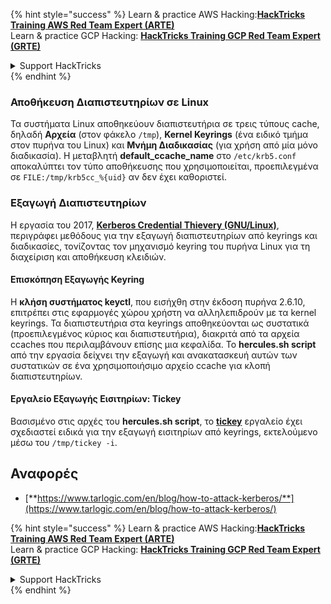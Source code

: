 {% hint style="success" %}
Learn & practice AWS Hacking:<img src="/.gitbook/assets/arte.png" alt="" data-size="line">[**HackTricks Training AWS Red Team Expert (ARTE)**](https://training.hacktricks.xyz/courses/arte)<img src="/.gitbook/assets/arte.png" alt="" data-size="line">\
Learn & practice GCP Hacking: <img src="/.gitbook/assets/grte.png" alt="" data-size="line">[**HackTricks Training GCP Red Team Expert (GRTE)**<img src="/.gitbook/assets/grte.png" alt="" data-size="line">](https://training.hacktricks.xyz/courses/grte)

<details>

<summary>Support HackTricks</summary>

* Check the [**subscription plans**](https://github.com/sponsors/carlospolop)!
* **Join the** 💬 [**Discord group**](https://discord.gg/hRep4RUj7f) or the [**telegram group**](https://t.me/peass) or **follow** us on **Twitter** 🐦 [**@hacktricks\_live**](https://twitter.com/hacktricks\_live)**.**
* **Share hacking tricks by submitting PRs to the** [**HackTricks**](https://github.com/carlospolop/hacktricks) and [**HackTricks Cloud**](https://github.com/carlospolop/hacktricks-cloud) github repos.

</details>
{% endhint %}


### Αποθήκευση Διαπιστευτηρίων σε Linux
Τα συστήματα Linux αποθηκεύουν διαπιστευτήρια σε τρεις τύπους cache, δηλαδή **Αρχεία** (στον φάκελο `/tmp`), **Kernel Keyrings** (ένα ειδικό τμήμα στον πυρήνα του Linux) και **Μνήμη Διαδικασίας** (για χρήση από μία μόνο διαδικασία). Η μεταβλητή **default\_ccache\_name** στο `/etc/krb5.conf` αποκαλύπτει τον τύπο αποθήκευσης που χρησιμοποιείται, προεπιλεγμένα σε `FILE:/tmp/krb5cc_%{uid}` αν δεν έχει καθοριστεί.

### Εξαγωγή Διαπιστευτηρίων
Η εργασία του 2017, [**Kerberos Credential Thievery (GNU/Linux)**](https://www.delaat.net/rp/2016-2017/p97/report.pdf), περιγράφει μεθόδους για την εξαγωγή διαπιστευτηρίων από keyrings και διαδικασίες, τονίζοντας τον μηχανισμό keyring του πυρήνα Linux για τη διαχείριση και αποθήκευση κλειδιών.

#### Επισκόπηση Εξαγωγής Keyring
Η **κλήση συστήματος keyctl**, που εισήχθη στην έκδοση πυρήνα 2.6.10, επιτρέπει στις εφαρμογές χώρου χρήστη να αλληλεπιδρούν με τα kernel keyrings. Τα διαπιστευτήρια στα keyrings αποθηκεύονται ως συστατικά (προεπιλεγμένος κύριος και διαπιστευτήρια), διακριτά από τα αρχεία ccaches που περιλαμβάνουν επίσης μια κεφαλίδα. Το **hercules.sh script** από την εργασία δείχνει την εξαγωγή και ανακατασκευή αυτών των συστατικών σε ένα χρησιμοποιήσιμο αρχείο ccache για κλοπή διαπιστευτηρίων.

#### Εργαλείο Εξαγωγής Εισιτηρίων: Tickey
Βασισμένο στις αρχές του **hercules.sh script**, το [**tickey**](https://github.com/TarlogicSecurity/tickey) εργαλείο έχει σχεδιαστεί ειδικά για την εξαγωγή εισιτηρίων από keyrings, εκτελούμενο μέσω του `/tmp/tickey -i`.

## Αναφορές
* [**https://www.tarlogic.com/en/blog/how-to-attack-kerberos/**](https://www.tarlogic.com/en/blog/how-to-attack-kerberos/)


{% hint style="success" %}
Learn & practice AWS Hacking:<img src="/.gitbook/assets/arte.png" alt="" data-size="line">[**HackTricks Training AWS Red Team Expert (ARTE)**](https://training.hacktricks.xyz/courses/arte)<img src="/.gitbook/assets/arte.png" alt="" data-size="line">\
Learn & practice GCP Hacking: <img src="/.gitbook/assets/grte.png" alt="" data-size="line">[**HackTricks Training GCP Red Team Expert (GRTE)**<img src="/.gitbook/assets/grte.png" alt="" data-size="line">](https://training.hacktricks.xyz/courses/grte)

<details>

<summary>Support HackTricks</summary>

* Check the [**subscription plans**](https://github.com/sponsors/carlospolop)!
* **Join the** 💬 [**Discord group**](https://discord.gg/hRep4RUj7f) or the [**telegram group**](https://t.me/peass) or **follow** us on **Twitter** 🐦 [**@hacktricks\_live**](https://twitter.com/hacktricks\_live)**.**
* **Share hacking tricks by submitting PRs to the** [**HackTricks**](https://github.com/carlospolop/hacktricks) and [**HackTricks Cloud**](https://github.com/carlospolop/hacktricks-cloud) github repos.

</details>
{% endhint %}
